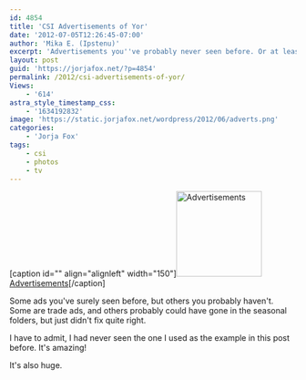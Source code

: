 ```yaml
---
id: 4854
title: 'CSI Advertisements of Yor'
date: '2012-07-05T12:26:45-07:00'
author: 'Mika E. (Ipstenu)'
excerpt: 'Advertisements you''ve probably never seen before. Or at least I hadn''t.'
layout: post
guid: 'https://jorjafox.net/?p=4854'
permalink: /2012/csi-advertisements-of-yor/
Views:
    - '614'
astra_style_timestamp_css:
    - '1634192832'
image: 'https://static.jorjafox.net/wordpress/2012/06/adverts.png'
categories:
    - 'Jorja Fox'
tags:
    - csi
    - photos
    - tv
---
```


[caption id="" align="alignleft" width="150"]<a title="View album: Advertisements The album is un-published." href="https://jorjafox.net/gallery/tv/csi/pub/ads/"><img title="Advertisements" src="https://jorjafox.net/gallery/cache/tv/csi/pub/ads/AssetImage.ashx2_200_cw200_ch200_thumb.jpg" alt="Advertisements" width="150" height="150" /></a> <a href="https://jorjafox.net/gallery/tv/csi/pub/ads/">Advertisements</a>[/caption]

Some ads you've surely seen before, but others you probably haven't. Some are trade ads, and others probably could have gone in the seasonal folders, but just didn't fix quite right.

I have to admit, I had never seen the one I used as the example in this post before. It's amazing!

It's also huge.